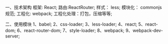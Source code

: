 一、技术架构
框架: React;
路由:ReactRouter;
样式： less;
模块化： commonjs规范;
工程化: webpack;
工程化处理：打包，压缩等等;

二、使用模块
1、babel;
2、css-loader;
3、less-loader;
4、react;
5、react-dom;
6、react-router-dom;
7、style-loader;
8、webpack;
9、webpack-dev-server;

